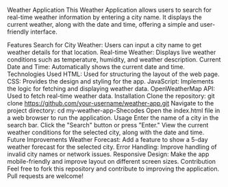 Weather Application
This Weather Application allows users to search for real-time weather information by entering a city name. It displays the current weather, along with the date and time, offering a simple and user-friendly interface.

Features
Search for City Weather: Users can input a city name to get weather details for that location.
Real-time Weather: Displays live weather conditions such as temperature, humidity, and weather description.
Current Date and Time: Automatically shows the current date and time.
Technologies Used
HTML: Used for structuring the layout of the web page.
CSS: Provides the design and styling for the app.
JavaScript: Implements the logic for fetching and displaying weather data.
OpenWeatherMap API: Used to fetch real-time weather data.
Installation
Clone the repository:
git clone https://github.com/your-username/weather-app.git
Navigate to the project directory:
cd my-weather-app-Shecodes
Open the index.html file in a web browser to run the application.
Usage
Enter the name of a city in the search bar.
Click the "Search" button or press "Enter."
View the current weather conditions for the selected city, along with the date and time.
Future Improvements
Weather Forecast: Add a feature to show a 5-day weather forecast for the selected city.
Error Handling: Improve handling of invalid city names or network issues.
Responsive Design: Make the app mobile-friendly and improve layout on different screen sizes.
Contribution
Feel free to fork this repository and contribute to improving the application. Pull requests are welcome!
